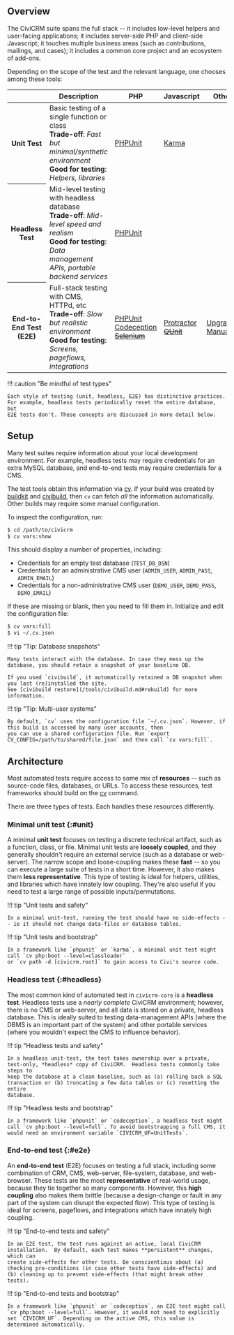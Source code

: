 ## Overview

The CiviCRM suite spans the full stack -- it includes low-level helpers and user-facing applications; it includes
server-side PHP and client-side Javascript; it touches multiple business areas (such as contributions, mailings, and
cases); it includes a common core project and an ecosystem of add-ons.

Depending on the scope of the test and the relevant language, one chooses among these tools:

<table>
  <thead>
    <tr>
      <th></th>
      <th>Description</th>
      <th>PHP</th>
      <th>Javascript</th>
      <th>Other</th>
    </tr>
  </thead>
  <tbody>
    <tr>
      <th>
        Unit Test
      </th>
      <td>
        Basic testing of a single function or class<br/>
        <b>Trade-off</b>: <em>Fast but minimal/synthetic environment</em><br/>
        <b>Good for testing</b>: <em>Helpers, libraries</em>
      </td>
      <td>
        <a href="phpunit">PHPUnit</a>
      </td>
      <td>
        <a href="karma">Karma</a>
      </td>
      <td>
      </td>
    </tr>
    <tr>
      <th>
        Headless Test
        </th>
      <td>
        Mid-level testing with headless database<br/>
        <b>Trade-off</b>: <em>Mid-level speed and realism</em><br/>
        <b>Good for testing</b>: <em>Data management APIs, portable backend services</em><br/>
      </td>
      <td>
        <a href="phpunit">PHPUnit</a>
      </td>
      <td>
      </td>
      <td>
      </td>
    </tr>
    <tr>
      <th>
        End-to-End Test (E2E)
      </th>
      <td>
        Full-stack testing with CMS, HTTPd, etc<br/>
        <b>Trade-off</b>: <em>Slow but realistic environment</em><br/>
        <b>Good for testing</b>: <em>Screens, pageflows, integrations</em><br/>
      </td>
      <td>
        <a href="phpunit">PHPUnit</a><br/>
        <a href="codeception">Codeception</a><br/>
        <s><a href="webtest">Selenium</a></s>
      </td>
      <td>
        <a href="protractor">Protractor</a><br/>
        <s><a href="qunit">QUnit</a></s>
      </td>
      <td>
        <a href="upgrades">Upgrades</a><br/>
        <a href="manual">Manual</a><br/>
      </td>
    </tr>
  </tbody>
</table>

!!! caution "Be mindful of test types"

    Each style of testing (unit, headless, E2E) has distinctive practices.  For example, headless tests periodically reset the entire database, but
    E2E tests don't. These concepts are discussed in more detail below.

## Setup

Many test suites require information about your local development environment.  For example, headless tests may require credentials for an extra
MySQL database, and end-to-end tests may require credentials for a CMS.

The test tools obtain this information via [cv](https://github.com/civicrm/cv).  If your build was created by [buildkit](/tools/buildkit.md) and
[civibuild](/tools/civibuild.md), then `cv` can fetch *all* the information automatically. Other builds may require some manual configuration.

To inspect the configuration, run:

```bash
$ cd /path/to/civicrm
$ cv vars:show
```

This should display a number of properties, including:

* Credentials for an empty test database (`TEST_DB_DSN`)
* Credentials for an administrative CMS user (`ADMIN_USER`, `ADMIN_PASS`, `ADMIN_EMAIL`)
* Credentials for a non-administrative CMS user (`DEMO_USER`, `DEMO_PASS`, `DEMO_EMAIL`)

If these are missing or blank, then you need to fill them in. Initialize and edit the configuration file:

```bash
$ cv vars:fill
$ vi ~/.cv.json
```

!!! tip "Tip: Database snapshots"

    Many tests interact with the database. In case they mess up the database, you should retain a snapshot of your baseline DB.

    If you used `civibuild`, it automatically retained a DB snapshot when you last (re)installed the site.
    See [civibuild restore](/tools/civibuild.md#rebuild) for more information.

!!! tip "Tip: Multi-user systems"

    By default, `cv` uses the configuration file `~/.cv.json`. However, if this build is accessed by many user accounts, then
    you can use a shared configuration file. Run `export CV_CONFIG=/path/to/shared/file.json` and then call `cv vars:fill`.

## Architecture

Most automated tests require access to some mix of **resources** -- such as source-code files, databases, or URLs.  To access these resources, test
frameworks should build on the [cv](https://github.com/civicrm/cv) command.

There are three types of tests. Each handles these resources differently.

### Minimal unit test {:#unit}

A minimal **unit test** focuses on testing a discrete technical artifact, such as a function, class, or file.  Minimal unit tests are **loosely**
**coupled**, and they generally shouldn't require an external service (such as a database or web-server).  The narrow scope and loose-coupling makes
these **fast** -- so you can execute a large suite of tests in a short time.  However, it also makes them **less representative**.  This type of
testing is ideal for helpers, utilities, and libraries which have innately low coupling.  They're also useful if you need to test a large range of
possible inputs/permutations.

!!! tip "Unit tests and safety"

    In a minimal unit-test, running the test should have no side-effects -- ie it should not change data-files or database tables.

!!! tip "Unit tests and bootstrap"

    In a framework like `phpunit` or `karma`, a minimal unit test might call `cv php:boot --level=classloader`
    or `cv path -d [civicrm.root]` to gain access to Civi's source code.

### Headless test {:#headless}

The most common kind of automated test in `civicrm-core` is a **headless test**.  Headless tests use a *nearly complete* CiviCRM environment;
however, there is no CMS or web-server, and all data is stored on a private, headless database.  This is ideally suited to testing data-management
APIs (where the DBMS is an important part of the system) and other portable services (where you wouldn't expect the CMS to influence behavior).

!!! tip "Headless tests and safety"

    In a headless unit-test, the test takes ownership over a private, test-only, *headless* copy of CiviCRM.  Headless tests commonly take steps to
    keep the database at a clean baseline, such as (a) rolling back a SQL transaction or (b) truncating a few data tables or (c) resetting the entire
    database.

!!! tip "Headless tests and bootstrap"

    In a framework like `phpunit` or `codeception`, a headless test might call `cv php:boot --level=full`. To avoid bootstrapping a full CMS, it
    would need an environment variable `CIVICRM_UF=UnitTests`.

### End-to-end test {:#e2e}

An **end-to-end test** (E2E) focuses on testing a full stack, including some combination of CRM, CMS, web-server, file-system, database, and web-browser.
These tests are the most **representative** of real-world usage, because they tie together so many components.  However, this **high coupling** also makes
them brittle (because a design-change or fault in any part of the system can disrupt the expected flow).  This type of testing is ideal for screens,
pageflows, and integrations which have innately high coupling.

!!! tip "End-to-end tests and safety"

    In an E2E test, the test runs against an active, local CiviCRM installation.  By default, each test makes **persistent** changes, which can
    create side-effects for other tests. Be conscientious about (a) checking pre-conditions (in case other tests have side-effects) and
    (b) cleaning up to prevent side-effects (that might break other tests).

!!! tip "End-to-end tests and bootstrap"

    In a framework like `phpunit` or `codeception`, an E2E test might call `cv php:boot --level=full`. However, it would not need to explicitly
    set `CIVICRM_UF`. Depending on the active CMS, this value is determined automatically.
